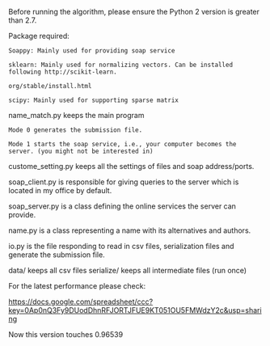 Before running the algorithm, please ensure the Python 2 version is greater than 2.7.

Package required: 

    Soappy: Mainly used for providing soap service

    sklearn: Mainly used for normalizing vectors. Can be installed following http://scikit-learn.

    org/stable/install.html

    scipy: Mainly used for supporting sparse matrix


name_match.py keeps the main program

	Mode 0 generates the submission file.

	Mode 1 starts the soap service, i.e., your computer becomes the server. (you might not be interested in) 

custome_setting.py keeps all the settings of files and soap address/ports.

soap_client.py is responsible for giving queries to the server which is located in my office by default.

soap_server.py is a class defining the online services the server can provide.

name.py is a class representing a name with its alternatives and authors.

io.py is the file responding to read in csv files, serialization files and generate the submission file.

data/ keeps all csv files
serialize/ keeps all intermediate files (run once)

For the latest performance please check: 

https://docs.google.com/spreadsheet/ccc?key=0Ap0nQ3Fy9DUodDhnRFJORTJFUE9KT051OU5FMWdzY2c&usp=sharing

Now this version touches 0.96539 

